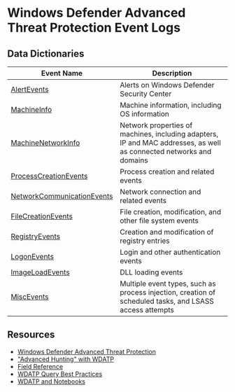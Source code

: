 # Windows Defender Advanced Threat Protection Event Logs

## Data Dictionaries
| Event Name | Description |
|------------|-------------|
| [AlertEvents](events/AlertEvents.md) | Alerts on Windows Defender Security Center |
| [MachineInfo](events/MachineInfo.md) | Machine information, including OS information |
| [MachineNetworkInfo](events/MachineNetworkInfo.md) | Network properties of machines, including adapters, IP and MAC addresses, as well as connected networks and domains |
| [ProcessCreationEvents](events/ProcessCreationEvents.md) | Process creation and related events |
| [NetworkCommunicationEvents](events/NetworkCommunicationEvents.md) | Network connection and related events |
| [FileCreationEvents](events/FileCreationEvents.md) | File creation, modification, and other file system events |
| [RegistryEvents](events/RegistryEvents.md) | Creation and modification of registry entries |
| [LogonEvents](events/LogonEvents.md) | Login and other authentication events |
| [ImageLoadEvents](events/ImageLoadEvents.md) | DLL loading events |
| [MiscEvents](events/MiscEvents.md) | Multiple event types, such as process injection, creation of scheduled tasks, and LSASS access attempts |

## Resources
* [Windows Defender Advanced Threat Protection](https://docs.microsoft.com/en-us/windows/security/threat-protection/windows-defender-atp/windows-defender-advanced-threat-protection)
* ["Advanced Hunting" with WDATP](https://docs.microsoft.com/en-us/windows/security/threat-protection/windows-defender-atp/advanced-hunting-windows-defender-advanced-threat-protection)
* [Field Reference](https://docs.microsoft.com/en-us/windows/security/threat-protection/windows-defender-atp/advanced-hunting-reference-windows-defender-advanced-threat-protection)
* [WDATP Query Best Practices](https://docs.microsoft.com/en-us/windows/security/threat-protection/windows-defender-atp/advanced-hunting-best-practices-windows-defender-advanced-threat-protection)
* [WDATP and Notebooks](https://github.com/Microsoft/WindowsDefenderATP-Hunting-Queries/tree/master/Notebooks)
